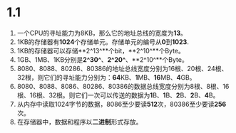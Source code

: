 # 1.1

1. 一个CPU的寻址能力为8KB，那么它的地址总线的宽度为**13**。
2. 1KB的存储器有**1024**个存储单元。存储单元的编号从**0**到**1023**.
3. 1KB的存储器可以存储**2^13^**个bit，**2^10^**个Byte。
4. 1GB、1MB、1KB分别是**2^30^**、**2^20^**、**2^10^**个Byte。
5. 8080、8088、80286、80386的地址总线宽度分别为16根、20根、24根、32根，则它们的寻址能力分别为：**64**KB、**1**MB、**16**MB、**4**GB。
6. 8080、8088、8086、80286、80386的数据总线宽度分别为8根、8根、16根、16根、32根。则它们一次可以传送的数据为**1**B、**1**B、**2**B、**2**B、**4**B。
7. 从内存中读取1024字节的数据，8086至少要读**512**次，80386至少要读**256**次。
8. 在存储器中，数据和程序以**二进制**形式存放。